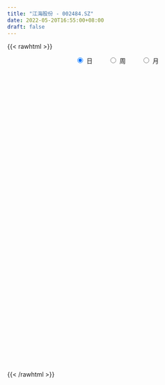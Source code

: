 ```yaml
---
title: "江海股份 - 002484.SZ"
date: 2022-05-20T16:55:00+08:00
draft: false
---
```

{{< rawhtml >}}
    <div style="text-align: center">
        <label style="padding: 1rem;"><input style="margin-right: .5rem" type="radio" name="period" value="D" checked onclick="period_change(this)">日</label>
        <label style="padding: 1rem;"><input style="margin-right: .5rem" type="radio" name="period" value="W" onclick="period_change(this)">周</label>
        <label style="padding: 1rem;"><input style="margin-right: .5rem" type="radio" name="period" value="M" onclick="period_change(this)">月</label>
    </div>
    <div id="chart" style="height: 700px;"></div> 
    <script type="text/javascript">
        const D_v = [85750.97,52533.93,66953.42,93005.67,85101.07,35329.96,71233.02,56091.0,63053.08,85394.98,61403.97,48955.43,95018.45,60573.45,67127.58,124984.57,74296.77,55003.13,63827.48,102078.32,102960.39,104013.88,69153.23,63322.77,133669.4,161688.0,171164.04,142847.95,131021.93,115017.97,131254.4,218383.02,183070.27,149117.91,135621.14,124144.27,144670.6,144884.01,237688.46,126296.28,175755.63,265866.91,176569.53,242654.87,270795.4,206278.4,205204.48,116294.63,157897.61,134152.75,274061.4,157048.11,128070.31,136884.18,162595.22,139781.25,129455.94,417831.03,312200.04,184194.68,195092.52,146762.13,136278.73,159878.16,163988.35,207099.95,150763.41,178082.18,170044.74,148547.38,161365.43,172375.96,98195.71,121000.31,216234.7,252668.48,186673.15,132440.58,138847.61,145570.93,192567.29,109220.34,132780.81,167455.2,98192.1,112214.5,230969.67,156711.65,147025.83,159885.08,80716.65,124906.1,187510.23,204919.43,294850.35,221232.5,186795.88,61738.52,166300.67,78764.17,45894.93,115816.77,71034.07,60996.95,43393.64,99033.36,55483.24,267630.61,308201.67,227700.03,128293.26,123883.47,143864.73,136201.27,126898.65,73496.24,95322.42,86679.01,77556.4,90078.55,148532.73,154915.78,142647.62,86838.23,97256.78,180663.66,126668.64,116674.75,96975.32,153015.22,80898.32,169597.09,183611.05,138877.05,80659.42,71695.65,120282.65,345937.08,169564.81,126836.38,84771.73,96761.41,207050.73,115570.78,73652.72,86213.37,92565.13,121135.03,183740.9,128649.3,114854.98,93922.91,90743.31,104526.03,74519.68,59698.4,59199.77,66767.4,58618.89,197589.1,199464.87,203796.87,198997.81,135506.29,100559.54,75233.63,191195.81,162118.62,67202.94,91258.37,127858.07,59327.75,105597.41,45599.61,92723.71,82751.94,83755.52,112342.73,73380.64,87726.93,63396.35,151868.76,116275.42,112148.81,91825.68,56025.96,105655.59,57238.79,76514.39,23374.33,58023.42,61698.5,108438.62,75109.02,101651.17,69475.42,134311.38,103437.19,78122.95,71632.21,79756.41,68114.44,112369.69,101903.89,60900.65,88243.25,81202.0,102068.9,98671.26,49092.54,43601.34,50373.83,33635.89,30553.04,305910.76,193498.31,131461.74,147792.46,77299.49,86261.89,131314.75,214349.21,102561.31,109890.49,144133.57,176569.29,149838.9,96391.43,143314.24,81740.07,38473.48,42936.07,80815.83,76711.71,107800.39,50771.08,115399.83,154561.45,83543.43,76822.13,54577.61,100064.65,105448.92,59922.45,88095.39,56189.05,82815.49,44520.63,67449.33,73364.38]
const D_histogram = [0.0,0.0114042165,0.0204682811,0.0541557451,0.0500523655,0.0432764922,0.0211443405,0.0095104647,0.0075784569,-0.0141751546,-0.0275304362,-0.0335889825,-0.0086997504,-0.0024505491,0.0165036332,0.0404944422,0.0263550843,0.0073834854,0.004108518,0.0133677712,0.0267956401,0.0446112758,0.0394185126,0.0358392088,0.057455543,0.0593744849,0.0956175455,0.1119575283,0.1229497652,0.1094524265,0.1057801659,0.1411729272,0.1640229525,0.1723662519,0.1600079862,0.1609440833,0.1469821187,0.098730869,0.1168524841,0.0954976051,0.0579084895,0.0918439919,0.1020660115,0.1600400988,0.2255291138,0.2119198466,0.2066421251,0.1493455331,0.1121854349,0.0982030749,0.14869677,0.144081322,0.1295610525,0.0712695677,-0.0432554206,-0.1336876073,-0.1367863505,-0.0263681606,0.0556728359,0.0369084902,0.0997313862,0.0922870081,0.0910517088,0.0403286758,0.0017108833,0.0436916995,0.0806467992,0.1364156057,0.0600432639,-0.0496562462,-0.1566330814,-0.17354351,-0.1840613569,-0.1604432909,-0.1967951307,-0.2937355441,-0.3183224366,-0.3494136271,-0.3498380847,-0.3663424235,-0.3861580446,-0.3700030338,-0.3522253187,-0.307566734,-0.271790979,-0.2510712458,-0.185801971,-0.13553228,-0.1356510932,-0.0992243902,-0.0669298191,-0.0482680266,0.0249962337,-0.0045178437,0.0926190165,0.0717885626,0.0204174831,-0.0087950885,-0.0929139304,-0.0902115234,-0.0989381772,-0.079919966,-0.069681381,-0.0304600115,0.0002176184,0.0721011025,0.1208811988,0.2512206,0.4011834359,0.476723288,0.4885210082,0.4960316517,0.4657373436,0.4661490641,0.3940888512,0.3365241697,0.3029698234,0.2557494312,0.2088247814,0.1786517471,0.1981754018,0.1852591022,0.1921956307,0.1727512862,0.1950695138,0.2311703479,0.192371871,0.0619555764,-0.0222250044,-0.00830872,-0.0324968867,-0.0709808922,0.0067114153,-0.0287731397,-0.1060124965,-0.1449203496,-0.09531911,-0.02368507,0.0098879379,-0.0240035576,-0.0064517039,-0.1014320892,-0.1812420695,-0.1696251939,-0.1972652473,-0.1664808425,-0.213134693,-0.2870080237,-0.3562993884,-0.3758165276,-0.3857030737,-0.4109771827,-0.3599693502,-0.2718799835,-0.1740492003,-0.1464670081,-0.0943065503,-0.0413090802,-0.0734914493,0.0677872192,0.1238925285,0.0156459556,-0.1265970674,-0.2177623402,-0.3274015849,-0.379387127,-0.4727715915,-0.3972564307,-0.3444288945,-0.2387168027,-0.1124622801,-0.0063126539,0.011964664,0.016012403,-0.0074868542,0.0227113149,-0.0272475005,0.0096019565,0.0272786167,0.0439981011,-0.0112116899,-0.1402710852,-0.1691039368,-0.1972289617,-0.2407341417,-0.2352733717,-0.0968400388,0.0050976318,0.0946447127,0.132854951,0.1403795547,0.1184541415,0.2171210375,0.2792259402,0.3481096762,0.366134708,0.4132486195,0.3604709601,0.2717448864,0.1943089344,0.0641821594,-0.0213106387,-0.0242261408,0.0115182753,0.0486745151,-0.0224546389,-0.14689629,-0.0779728868,-0.0066378037,0.0314308243,0.0782668953,0.0569866136,0.052301803,0.0087119287,-0.1710845262,-0.3440360962,-0.4565854655,-0.4007459432,-0.3573595671,-0.3137360224,-0.3247722707,-0.391564273,-0.4210900691,-0.479263637,-0.5056151687,-0.5589206368,-0.5198486374,-0.4224632562,-0.2616231071,-0.1651787167,-0.0972979181,-0.089949423,-0.049737223,-0.0853586971,-0.1550387644,-0.081711727,0.0401945552,0.2362406738,0.3543516441,0.4440567574,0.4713142694,0.5564832859,0.5943595232,0.5896807124,0.5572304915,0.5129101549,0.501232954,0.4922547958,0.5449438275,0.5269814306]
const D_fast = [0.0,0.0142552707,0.0284364055,0.0756628058,0.0840725175,0.0881157673,0.0712697007,0.0620134411,0.0619760475,0.0366786474,0.0164407567,0.0019849649,0.0246992594,0.0303358233,0.0534159139,0.0875303334,0.0799797467,0.0628540192,0.0606061812,0.0732073772,0.0933341562,0.1223026109,0.1269644758,0.1323449742,0.1683251941,0.1850877573,0.2452352042,0.2895645691,0.3312942473,0.3451600152,0.3679327962,0.4386187892,0.5024745526,0.553909415,0.5815531458,0.6227252638,0.6455088289,0.6219402964,0.6692750326,0.6717945548,0.6486825617,0.705579062,0.7413175844,0.8393016964,0.9611729899,1.0005436844,1.0469264942,1.0269662854,1.0178525459,1.0284209546,1.1160888423,1.1474937248,1.1653637184,1.1248896255,0.9995507821,0.8756966935,0.8384013627,0.9422275124,1.038186718,1.0286494947,1.1164052373,1.1320326112,1.1535602391,1.112919375,1.0747293034,1.1276330445,1.1847498439,1.2746225518,1.2132610261,1.0911474544,0.9450123488,0.8847160428,0.8281828566,0.8116900999,0.7261394774,0.555765178,0.4515976764,0.3331530791,0.2452691003,0.1371791556,0.0208240234,-0.0555217243,-0.1258003389,-0.1580334376,-0.1902054274,-0.2322535057,-0.2134347236,-0.1970481027,-0.2310796891,-0.2194590837,-0.2038969674,-0.1973021815,-0.1177888628,-0.148432401,-0.0281407868,-0.0310241,-0.0772908087,-0.1087021524,-0.2160494769,-0.2358999508,-0.2693611489,-0.2703229292,-0.2775046894,-0.2458983228,-0.2151662883,-0.1252575286,-0.0462571326,0.1468874186,0.3971461134,0.5918667876,0.7257947598,0.8573133162,0.943453344,1.0604023306,1.0868643305,1.1134306913,1.1556188009,1.1723357665,1.1776173121,1.1921072146,1.2611747198,1.2945731957,1.3495586319,1.3733021088,1.4443877149,1.538281136,1.5475756268,1.4326482264,1.3429113945,1.3547504988,1.3224381105,1.266208882,1.3455790433,1.3029012033,1.1991587224,1.1240207819,1.1497922441,1.2155050165,1.2515500089,1.211657624,1.2275965518,1.1072581441,0.9821376465,0.9513482236,0.8743918584,0.8635560525,0.7636185288,0.6179931922,0.4596269804,0.3461557093,0.2398433948,0.1118249901,0.072840485,0.0929598559,0.147278339,0.1382437792,0.1668275995,0.2094977994,0.1589425681,0.3171680413,0.4042464828,0.2999113987,0.1260191089,-0.019586749,-0.2110763898,-0.3579087137,-0.5694860761,-0.593285023,-0.6265647104,-0.5805318193,-0.4823928668,-0.377821404,-0.3565529201,-0.3485020803,-0.3738730511,-0.3379970532,-0.3947677438,-0.3555177977,-0.3310214833,-0.3033024736,-0.3613151871,-0.5254423536,-0.5965511895,-0.6739834548,-0.7776721702,-0.8310297431,-0.7168064199,-0.6135943414,-0.5003860823,-0.4289621062,-0.3863426138,-0.3786544917,-0.2257073363,-0.0937959486,0.0621152065,0.1716739153,0.3220999816,0.3594400623,0.3386502102,0.3097914918,0.1957102567,0.1048897989,0.0959177616,0.1345417465,0.1838666151,0.1071238014,-0.0540419222,-0.0046117407,0.0650638914,0.1109902255,0.1773930203,0.1703593921,0.1787500322,0.1373381401,-0.0852294464,-0.3441900405,-0.5708857761,-0.6152327396,-0.6611862553,-0.6959967162,-0.7882260322,-0.9529091027,-1.087707416,-1.2656968933,-1.4184522171,-1.6114878444,-1.7023780043,-1.7106084372,-1.6151740649,-1.5600243536,-1.5164680345,-1.5316068952,-1.5038290009,-1.5607901493,-1.6692299077,-1.6163308021,-1.4843758811,-1.229269594,-1.0225707127,-0.8218514101,-0.6767653307,-0.4524754927,-0.2660093747,-0.1232680073,-0.0164106054,0.0674965967,0.1811276343,0.295213175,0.4841381636,0.5979211244]
const D_slow = [0.0,0.0028510541,0.0079681244,0.0215070607,0.0340201521,0.0448392751,0.0501253602,0.0525029764,0.0543975906,0.050853802,0.0439711929,0.0355739473,0.0333990097,0.0327863724,0.0369122807,0.0470358913,0.0536246624,0.0554705337,0.0564976632,0.059839606,0.066538516,0.077691335,0.0875459632,0.0965057654,0.1108696511,0.1257132724,0.1496176587,0.1776070408,0.2083444821,0.2357075887,0.2621526302,0.297445862,0.3384516001,0.3815431631,0.4215451597,0.4617811805,0.4985267102,0.5232094274,0.5524225485,0.5762969497,0.5907740721,0.6137350701,0.639251573,0.6792615977,0.7356438761,0.7886238378,0.840284369,0.8776207523,0.905667111,0.9302178797,0.9673920723,1.0034124028,1.0358026659,1.0536200578,1.0428062027,1.0093843008,0.9751877132,0.9685956731,0.982513882,0.9917410046,1.0166738511,1.0397456031,1.0625085303,1.0725906993,1.0730184201,1.083941345,1.1041030448,1.1382069462,1.1532177622,1.1408037006,1.1016454302,1.0582595528,1.0122442135,0.9721333908,0.9229346081,0.8495007221,0.769920113,0.6825667062,0.595107185,0.5035215791,0.406982068,0.3144813095,0.2264249799,0.1495332964,0.0815855516,0.0188177401,-0.0276327526,-0.0615158226,-0.0954285959,-0.1202346935,-0.1369671482,-0.1490341549,-0.1427850965,-0.1439145574,-0.1207598033,-0.1028126626,-0.0977082918,-0.0999070639,-0.1231355465,-0.1456884274,-0.1704229717,-0.1904029632,-0.2078233084,-0.2154383113,-0.2153839067,-0.1973586311,-0.1671383314,-0.1043331814,-0.0040373224,0.1151434996,0.2372737516,0.3612816645,0.4777160004,0.5942532665,0.6927754793,0.7769065217,0.8526489775,0.9165863353,0.9687925307,1.0134554675,1.0629993179,1.1093140935,1.1573630011,1.2005508227,1.2493182011,1.3071107881,1.3552037559,1.37069265,1.3651363989,1.3630592189,1.3549349972,1.3371897741,1.338867628,1.331674343,1.3051712189,1.2689411315,1.245111354,1.2391900865,1.241662071,1.2356611816,1.2340482556,1.2086902333,1.163379716,1.1209734175,1.0716571057,1.030036895,0.9767532218,0.9050012159,0.8159263688,0.7219722369,0.6255464685,0.5228021728,0.4328098353,0.3648398394,0.3213275393,0.2847107873,0.2611341497,0.2508068797,0.2324340173,0.2493808221,0.2803539543,0.2842654432,0.2526161763,0.1981755912,0.116325195,0.0214784133,-0.0967144846,-0.1960285923,-0.2821358159,-0.3418150166,-0.3699305866,-0.3715087501,-0.3685175841,-0.3645144833,-0.3663861969,-0.3607083682,-0.3675202433,-0.3651197542,-0.3583001,-0.3473005747,-0.3501034972,-0.3851712685,-0.4274472527,-0.4767544931,-0.5369380285,-0.5957563714,-0.6199663811,-0.6186919732,-0.595030795,-0.5618170573,-0.5267221686,-0.4971086332,-0.4428283738,-0.3730218888,-0.2859944697,-0.1944607927,-0.0911486379,-0.0010308978,0.0669053238,0.1154825574,0.1315280972,0.1262004376,0.1201439024,0.1230234712,0.1351921,0.1295784403,0.0928543678,0.0733611461,0.0717016951,0.0795594012,0.099126125,0.1133727785,0.1264482292,0.1286262114,0.0858550798,-0.0001539442,-0.1143003106,-0.2144867964,-0.3038266882,-0.3822606938,-0.4634537615,-0.5613448297,-0.666617347,-0.7864332562,-0.9128370484,-1.0525672076,-1.1825293669,-1.288145181,-1.3535509578,-1.394845637,-1.4191701165,-1.4416574722,-1.454091778,-1.4754314522,-1.5141911433,-1.5346190751,-1.5245704363,-1.4655102678,-1.3769223568,-1.2659081675,-1.1480796001,-1.0089587786,-0.8603688979,-0.7129487197,-0.5736410969,-0.4454135582,-0.3201053197,-0.1970416207,-0.0608056639,0.0709396938]
const D_data = [['2021-05-11', 12.4638, 12.4936, 12.1758, 12.573],['2021-05-12', 12.5035, 12.6723, 12.3744, 12.7319],['2021-05-13', 12.6326, 12.7121, 12.6028, 12.871],['2021-05-14', 13.01, 13.1689, 12.6823, 13.2682],['2021-05-17', 13.1192, 12.8213, 12.8114, 13.1689],['2021-05-18', 12.7617, 12.8014, 12.6127, 12.8908],['2021-05-19', 12.4836, 12.5631, 12.3645, 12.7617],['2021-05-20', 12.6028, 12.6227, 12.3645, 12.7121],['2021-05-21', 12.6127, 12.722, 12.5929, 13.0994],['2021-05-24', 12.7915, 12.4141, 12.1658, 12.8014],['2021-05-25', 12.4439, 12.4141, 12.3148, 12.4936],['2021-05-26', 12.434, 12.434, 12.2949, 12.5134],['2021-05-27', 12.3645, 12.861, 12.3645, 13.1093],['2021-05-28', 12.9603, 12.7121, 12.6028, 13.01],['2021-05-31', 12.7617, 12.9504, 12.7121, 13.0199],['2021-06-01', 13.3377, 13.159, 12.9901, 13.4569],['2021-06-02', 13.1192, 12.7418, 12.7319, 13.2583],['2021-06-03', 12.7617, 12.6127, 12.6127, 12.8412],['2021-06-04', 12.4936, 12.7617, 12.4439, 12.9007],['2021-06-07', 12.9007, 12.9504, 12.7816, 13.2185],['2021-06-08', 12.9107, 13.0894, 12.7716, 13.3477],['2021-06-09', 13.159, 13.2682, 12.9901, 13.437],['2021-06-10', 13.2781, 13.0596, 12.9802, 13.298],['2021-06-11', 13.0596, 13.0994, 12.9206, 13.2285],['2021-06-15', 13.3278, 13.5165, 12.9703, 13.6555],['2021-06-16', 13.437, 13.3973, 13.2781, 13.7548],['2021-06-17', 13.3377, 14.0131, 13.3377, 14.1024],['2021-06-18', 14.0726, 14.0131, 13.9237, 14.2415],['2021-06-21', 14.0627, 14.1422, 13.9435, 14.311],['2021-06-22', 14.2017, 13.9535, 13.8343, 14.2713],['2021-06-23', 13.9237, 14.1521, 13.874, 14.2613],['2021-06-24', 14.2017, 14.8671, 14.162, 14.9367],['2021-06-25', 14.8671, 15.036, 14.4401, 15.1254],['2021-06-28', 15.0856, 15.1254, 14.8671, 15.2743],['2021-06-29', 14.9863, 15.0459, 14.8175, 15.3041],['2021-06-30', 15.0161, 15.3736, 14.9863, 15.5425],['2021-07-01', 15.3836, 15.3438, 15.175, 15.8404],['2021-07-02', 15.3438, 14.9168, 14.7082, 15.3935],['2021-07-05', 15.0757, 15.8305, 14.9963, 16.1185],['2021-07-06', 15.9497, 15.4928, 15.1452, 16.039],['2021-07-07', 15.3637, 15.2743, 14.8473, 15.463],['2021-07-08', 15.3438, 16.3072, 15.3141, 16.5455],['2021-07-09', 16.1383, 16.2972, 15.6914, 16.4065],['2021-07-12', 16.5853, 17.2804, 16.2675, 17.3599],['2021-07-13', 17.2804, 17.9657, 16.8931, 18.0154],['2021-07-14', 17.9756, 17.3996, 17.3102, 18.0352],['2021-07-15', 17.3698, 17.7373, 16.774, 17.7571],['2021-07-16', 17.628, 17.1811, 17.1315, 17.7075],['2021-07-19', 17.1712, 17.4096, 17.062, 18.075],['2021-07-20', 17.3003, 17.777, 17.2308, 17.926],['2021-07-21', 17.8267, 18.9191, 17.6082, 19.0085],['2021-07-22', 18.8595, 18.6112, 18.2537, 18.8794],['2021-07-23', 18.6907, 18.6907, 18.3232, 19.078],['2021-07-26', 18.6708, 18.1743, 17.4989, 18.9787],['2021-07-27', 18.1643, 17.1613, 17.0818, 18.5715],['2021-07-28', 17.0818, 16.9825, 16.4065, 17.3798],['2021-07-29', 17.6578, 17.8565, 17.1513, 17.9657],['2021-07-30', 17.6479, 19.6441, 17.6082, 19.6441],['2021-08-02', 20.1605, 19.9619, 19.3164, 20.5578],['2021-08-03', 19.5746, 19.0482, 18.8297, 20.0215],['2021-08-04', 19.1674, 20.3889, 19.1475, 20.5578],['2021-08-05', 20.3889, 19.8824, 19.7037, 20.6769],['2021-08-06', 20.0513, 20.1605, 19.4554, 20.2002],['2021-08-09', 20.0116, 19.6044, 19.4653, 20.4187],['2021-08-10', 19.6441, 19.6838, 19.2667, 20.5081],['2021-08-11', 19.6838, 20.8756, 19.2866, 21.2927],['2021-08-12', 20.8061, 21.2331, 20.4684, 21.7396],['2021-08-13', 21.2331, 21.968, 21.1537, 22.117],['2021-08-16', 21.7992, 20.4982, 19.8626, 21.829],['2021-08-17', 20.6571, 19.7434, 19.6342, 20.6571],['2021-08-18', 19.7434, 19.2667, 18.7403, 20.0116],['2021-08-19', 19.1376, 20.0811, 18.4722, 20.1705],['2021-08-20', 19.9619, 20.091, 19.6044, 20.3095],['2021-08-23', 20.2698, 20.5578, 19.5746, 20.7067],['2021-08-24', 20.8557, 19.7633, 19.2766, 20.8557],['2021-08-25', 19.5448, 18.5715, 18.3928, 19.6938],['2021-08-26', 18.6907, 19.0184, 18.5715, 19.5944],['2021-08-27', 18.8496, 18.6212, 18.3729, 19.3164],['2021-08-30', 18.5715, 18.7304, 18.4126, 19.3462],['2021-08-31', 18.6808, 18.2736, 17.8763, 18.7304],['2021-09-01', 18.0253, 17.8962, 17.5784, 18.4225],['2021-09-02', 17.8962, 18.0849, 17.777, 18.353],['2021-09-03', 17.9359, 17.9458, 17.3996, 18.2239],['2021-09-06', 17.7671, 18.214, 17.1712, 18.4126],['2021-09-07', 18.1743, 18.1047, 17.7472, 18.353],['2021-09-08', 18.0849, 17.8664, 17.8068, 18.2934],['2021-09-09', 18.1544, 18.4821, 18.0352, 19.1376],['2021-09-10', 18.8397, 18.4722, 17.9756, 18.9489],['2021-09-13', 18.3729, 17.8565, 17.6777, 18.6708],['2021-09-14', 17.8565, 18.3034, 17.6777, 18.8496],['2021-09-15', 18.3034, 18.353, 18.0948, 18.7701],['2021-09-16', 18.2537, 18.2537, 18.1643, 19.0581],['2021-09-17', 18.3133, 19.1575, 18.1743, 19.8626],['2021-09-22', 18.6808, 17.9756, 17.8664, 19.0184],['2021-09-23', 17.9558, 19.7633, 17.926, 19.7732],['2021-09-24', 19.4256, 18.5417, 18.3232, 19.515],['2021-09-27', 18.5517, 17.9856, 16.8931, 18.7106],['2021-09-28', 17.8763, 18.0352, 17.6777, 18.1544],['2021-09-29', 17.7671, 16.9825, 16.6945, 17.9359],['2021-09-30', 16.9031, 17.7571, 16.9031, 17.9756],['2021-10-08', 17.9856, 17.4989, 17.4592, 18.0253],['2021-10-11', 17.3798, 17.777, 16.7442, 18.0352],['2021-10-12', 17.777, 17.6578, 17.2804, 18.065],['2021-10-13', 17.4592, 18.0849, 17.4592, 18.2239],['2021-10-14', 18.2537, 18.1246, 17.8465, 18.3232],['2021-10-15', 18.1743, 18.9191, 17.777, 19.2568],['2021-10-18', 19.0681, 19.0085, 18.7205, 19.3164],['2021-10-19', 19.2568, 20.6472, 19.0284, 20.9054],['2021-10-20', 20.3989, 21.9084, 19.8626, 22.3454],['2021-10-21', 21.531, 21.9482, 20.667, 22.1766],['2021-10-22', 22.0276, 21.7992, 21.243, 22.1964],['2021-10-25', 21.6999, 22.2362, 21.3523, 22.3156],['2021-10-26', 22.3454, 22.1468, 21.829, 23.0406],['2021-10-27', 22.0475, 22.9016, 21.6105, 23.0406],['2021-10-28', 22.7129, 22.2362, 21.8488, 23.2591],['2021-10-29', 22.4447, 22.4646, 21.8588, 22.7129],['2021-11-01', 22.4646, 22.8916, 22.4646, 23.7854],['2021-11-02', 22.9711, 22.8519, 22.2461, 23.5272],['2021-11-03', 22.4547, 22.9214, 22.0673, 23.2889],['2021-11-04', 23.1101, 23.2194, 22.554, 23.4875],['2021-11-05', 22.9512, 24.1132, 22.6433, 24.2324],['2021-11-08', 24.0337, 24.0337, 22.1766, 24.0635],['2021-11-09', 23.8351, 24.5799, 23.3385, 24.8084],['2021-11-10', 24.3317, 24.5303, 23.7358, 24.7289],['2021-11-11', 24.5005, 25.3844, 24.143, 25.7916],['2021-11-12', 25.5135, 26.0696, 25.3546, 27.1819],['2021-11-15', 26.0001, 25.4837, 24.5502, 26.0001],['2021-11-16', 25.4142, 24.1728, 23.9841, 25.8214],['2021-11-17', 24.1728, 24.3813, 23.7358, 24.5204],['2021-11-18', 24.3813, 25.6029, 24.0337, 26.1789],['2021-11-19', 25.5036, 25.2751, 25.1262, 25.6923],['2021-11-22', 25.3447, 25.0765, 24.4012, 25.8114],['2021-11-23', 25.1858, 26.8046, 24.8878, 27.033],['2021-11-24', 26.5662, 25.6823, 25.4241, 27.1522],['2021-11-25', 25.7419, 24.9871, 24.6296, 25.8015],['2021-11-26', 24.9474, 25.2354, 24.8382, 25.5135],['2021-11-29', 25.2255, 26.457, 24.6594, 26.6953],['2021-11-30', 26.8145, 27.1919, 26.4669, 29.0391],['2021-12-01', 27.3806, 27.172, 25.9604, 27.6686],['2021-12-02', 27.2713, 26.4967, 26.4172, 27.8871],['2021-12-03', 26.5662, 27.2614, 26.2087, 27.2912],['2021-12-06', 27.0429, 25.7717, 25.6426, 27.2018],['2021-12-07', 25.9803, 25.5433, 23.7556, 26.169],['2021-12-08', 25.5433, 26.5265, 25.4936, 26.7847],['2021-12-09', 26.5066, 26.0001, 25.6923, 26.6854],['2021-12-10', 25.8809, 26.745, 25.0765, 27.1025],['2021-12-13', 26.7847, 25.722, 25.4738, 26.7847],['2021-12-14', 25.9207, 24.9871, 24.9573, 25.9902],['2021-12-15', 25.6724, 24.5204, 24.2324, 25.9405],['2021-12-16', 24.4508, 24.719, 24.3317, 25.2652],['2021-12-17', 25.0467, 24.5502, 24.4012, 25.583],['2021-12-20', 24.57, 24.0238, 23.7954, 24.8878],['2021-12-21', 24.0337, 24.8084, 23.9841, 25.2255],['2021-12-22', 24.9375, 25.4539, 24.3118, 25.7618],['2021-12-23', 25.4539, 25.9505, 25.2354, 26.1789],['2021-12-24', 25.8313, 25.3248, 24.9275, 26.1491],['2021-12-27', 25.1262, 25.7916, 25.0864, 26.5066],['2021-12-28', 25.7916, 26.0696, 25.0269, 26.2981],['2021-12-29', 26.02, 25.0467, 24.8282, 26.6556],['2021-12-30', 25.0964, 27.5494, 24.868, 27.5494],['2021-12-31', 27.0727, 27.1323, 26.6357, 28.0062],['2022-01-04', 27.1124, 25.0269, 24.431, 27.4501],['2022-01-05', 25.007, 23.9146, 23.6365, 25.2056],['2022-01-06', 23.9642, 23.8152, 23.1399, 24.282],['2022-01-07', 23.7358, 22.842, 22.6433, 23.9344],['2022-01-10', 22.842, 22.8519, 22.2362, 23.2094],['2022-01-11', 22.7923, 21.5906, 21.4317, 22.842],['2022-01-12', 21.7595, 23.2889, 21.68, 23.4577],['2022-01-13', 23.3385, 23.0207, 22.4447, 23.4478],['2022-01-14', 23.0207, 23.8351, 22.6334, 24.1628],['2022-01-17', 23.7854, 24.5303, 23.6365, 25.0666],['2022-01-18', 24.5799, 24.8084, 24.3317, 25.156],['2022-01-19', 25.0269, 23.994, 23.7656, 25.0269],['2022-01-20', 24.1529, 23.8351, 23.5074, 24.3813],['2022-01-21', 23.8152, 23.3882, 22.842, 23.9443],['2022-01-24', 23.3882, 24.0337, 23.0605, 24.282],['2022-01-25', 24.0437, 22.9214, 22.9214, 24.5204],['2022-01-26', 22.9016, 23.9146, 22.9016, 24.1628],['2022-01-27', 24.282, 23.7854, 23.5372, 24.4906],['2022-01-28', 23.9344, 23.845, 23.1498, 24.431],['2022-02-07', 24.0039, 22.8022, 22.6433, 24.3317],['2022-02-08', 22.8817, 21.2629, 20.9948, 22.981],['2022-02-09', 21.2629, 21.9084, 20.1605, 22.0276],['2022-02-10', 21.8488, 21.5509, 21.253, 22.693],['2022-02-11', 21.4317, 20.9153, 20.8061, 21.5012],['2022-02-14', 20.8061, 21.1537, 20.4088, 21.7893],['2022-02-15', 21.1537, 22.9909, 21.0941, 23.0704],['2022-02-16', 23.2492, 23.0605, 22.554, 23.567],['2022-02-17', 23.13, 23.3783, 22.7228, 24.0536],['2022-02-18', 23.2293, 23.0903, 22.8618, 23.3485],['2022-02-21', 23.0903, 22.8618, 22.3454, 23.13],['2022-02-22', 23.1002, 22.4844, 22.1567, 23.1101],['2022-02-23', 22.4844, 24.2721, 22.4844, 24.4012],['2022-02-24', 24.2224, 24.3913, 23.6762, 24.8183],['2022-02-25', 24.719, 25.0368, 24.6296, 25.6128],['2022-02-28', 24.8282, 24.8878, 24.5303, 24.9871],['2022-03-01', 25.0269, 25.722, 24.9474, 26.8145],['2022-03-02', 25.6128, 24.7587, 24.2324, 25.722],['2022-03-03', 24.7091, 24.1827, 23.7259, 25.0467],['2022-03-04', 23.845, 24.0735, 23.6861, 24.719],['2022-03-07', 23.8351, 22.9711, 22.7129, 23.8351],['2022-03-08', 23.3485, 22.981, 22.1865, 23.6265],['2022-03-09', 23.0406, 23.7755, 22.7228, 24.6991],['2022-03-10', 24.4906, 24.3615, 24.0735, 25.0765],['2022-03-11', 24.2125, 24.6197, 23.5272, 24.8084],['2022-03-14', 24.282, 23.1995, 22.842, 24.3317],['2022-03-15', 23.1995, 21.9482, 21.8389, 23.5173],['2022-03-16', 22.4249, 24.143, 21.8687, 24.143],['2022-03-17', 24.4409, 24.5303, 24.3714, 25.0964],['2022-03-18', 24.6395, 24.431, 23.8947, 24.6395],['2022-03-21', 24.4111, 24.8282, 24.1827, 25.0269],['2022-03-22', 24.5303, 24.1132, 23.855, 24.8183],['2022-03-23', 24.3317, 24.3118, 23.9841, 24.7289],['2022-03-24', 24.2919, 23.7358, 23.5868, 24.3813],['2022-03-25', 22.3454, 21.3721, 21.3622, 22.5242],['2022-03-28', 20.9054, 20.2996, 19.7136, 20.9749],['2022-03-29', 20.4187, 19.952, 19.7633, 21.3523],['2022-03-30', 20.8557, 21.541, 19.9818, 21.7297],['2022-03-31', 21.3523, 21.3126, 21.0245, 21.7197],['2022-04-01', 21.243, 21.2331, 20.8061, 21.5211],['2022-04-06', 21.1735, 20.3194, 19.6143, 21.1735],['2022-04-07', 19.9818, 19.0482, 18.4722, 20.0711],['2022-04-08', 18.939, 18.8397, 18.6311, 19.1475],['2022-04-11', 18.6708, 17.777, 17.6777, 18.6708],['2022-04-12', 17.777, 17.4294, 16.9924, 18.0452],['2022-04-13', 17.4592, 16.3072, 16.1582, 17.4592],['2022-04-14', 16.4065, 16.8335, 16.2079, 17.1513],['2022-04-15', 16.7044, 17.3798, 16.4164, 17.4989],['2022-04-18', 17.2209, 18.4126, 16.913, 18.8695],['2022-04-19', 18.1941, 17.9359, 17.8068, 18.8695],['2022-04-20', 17.8366, 17.7174, 17.5685, 18.1743],['2022-04-21', 17.4791, 16.8832, 16.7839, 17.9061],['2022-04-22', 16.9229, 17.1613, 16.7243, 17.8167],['2022-04-25', 16.6945, 15.9596, 15.7411, 16.8633],['2022-04-26', 16.0887, 14.9367, 14.887, 16.1781],['2022-04-27', 14.9267, 16.4264, 14.9267, 16.4264],['2022-04-28', 16.4562, 17.3301, 16.4462, 17.8167],['2022-04-29', 17.1, 19.02, 17.1, 19.06],['2022-05-05', 18.96, 18.93, 18.72, 19.58],['2022-05-06', 18.42, 19.27, 18.29, 19.5],['2022-05-09', 18.92, 19.0, 18.42, 19.35],['2022-05-10', 18.51, 20.29, 18.32, 20.5],['2022-05-11', 20.5, 20.36, 19.8, 21.2],['2022-05-12', 20.32, 20.28, 19.7, 20.5],['2022-05-13', 20.11, 20.2, 19.66, 20.53],['2022-05-16', 20.11, 20.2, 19.72, 20.36],['2022-05-17', 20.16, 20.81, 19.88, 21.1],['2022-05-18', 20.99, 21.15, 20.81, 21.6],['2022-05-19', 20.85, 22.44, 20.8, 22.45],['2022-05-20', 22.39, 22.08, 21.11, 22.58]]
const W_v = [237157.81,214253.68,140707.16,154390.81,186232.99,149498.65,175474.34,148720.33,163730.52,383187.66,790725.3,527998.03,195730.05,557894.37,237309.05,165769.84,148813.83,292250.34,368135.71,180480.4,136621.61,129052.95,96846.77,98019.05,233121.94,141487.21,481453.0699999999,309906.57,196433.59,164230.94,181713.99,67327.24,30884.06,290859.01,188025.93,184371.97,161546.99,308471.57,220941.44,186937.82,440436.22,380266.92,357074.86,457862.33,264571.55,353361.7,242838.75,123766.44,153563.16,180440.3,136610.86,185935.52,395875.24,277388.07,418901.14,203445.43,163026.61,169383.94,193372.6,167054.66,145951.92,369630.2,312690.56,219927.13,252672.95,282832.82,256962.44,244697.82,183974.44,356635.17,267086.07,173229.93,212772.85,132260.01,120757.61,471952.63,407417.62,735557.51,944334.16,568430.65,344313.35,629111.98,685197.2400000001,798648.73,798989.0099999999,772728.0199999999,392431.8199999999,512854.26,337949.27,385931.31,533250.46,479453.5,101894.38,288875.77,347519.28,235080.56,335623.28,227470.49,185948.8,315431.9300000001,240752.31,457350.27,443907.99,255278.5,273159.85,279900.77,250686.98,1638386.1499999999,1191180.3199999998,931604.5100000001,781530.79,473766.54,551434.88,605946.46,57192.5,283380.61,358197.49,180202.42,307339.61,421773.25,410720.79,453824.49,359262.55,683443.39,757131.52,710357.14,894229.3200000001,490945.49,784227.0699999999,502941.97,707805.3100000001,914557.1899999999,1455303.46,2285040.46,3378643.2999999998,1595440.74,1391346.1499999999,1492583.52,865672.76,769030.1,656690.02,801738.53,561963.86,422194.83,501184.16,823492.3,798915.9700000001,319834.3,464682.78,468364.98,882020.86,513309.4300000001,701551.76,1398402.2,1020979.08,737060.7,701601.26,978190.95,1463973.23,1418070.2000000002,921950.3,863197.41,906546.1499999999,363746.53,475110.05,166088.52,77411.33,701312.7799999999,421508.96,552755.41,1033921.7899999999,810018.77,730652.05,928205.9900000001,581640.0599999999,702035.12,691932.7,593075.84,372571.1,665464.02,564831.3100000001,498229.66,510709.45,1312213.6799999999,441034.05,385505.66,1618037.0300000003,728390.64,756568.0499999999,467715.67,914500.85,625806.61,472242.44,662295.61,672911.3100000001,448166.89,206775.05,382759.33,310808.13,351346.28,385239.53,441528.59,609369.3900000001,778747.59,698437.9300000001,982176.8100000001,1041227.78,851230.1799999999,986547.6200000001,974528.1,859812.05,750529.22,909017.22,718986.98,765543.1200000001,700043.8899999999,721002.28,493599.24,45894.93,390274.79,987308.8100000001,604344.36,498169.11,662322.0700000001,574232.25,644440.26,847392.65,579249.01,640945.34,423410.33,581640.03,638860.51,587009.37,431106.55,439957.76,535515.02,318809.06,404920.73,456979.15,423045.08,419277.95,464074.86,636313.89,448225.27,676823.6799999999,387279.69,505244.46,160365.56,408109.02,324338.88]
const W_histogram = [0.0,-0.0054819373,-0.0390718319,-0.0433549433,-0.0752391216,-0.0884696661,-0.0775431246,-0.0689235203,-0.0620510045,-0.0229880983,0.0647095626,0.0758205609,0.082028754,0.0876956626,0.0724237956,0.0617218792,0.0317706377,0.0375389256,0.0086630221,-0.0239873996,-0.0322655031,-0.0594832092,-0.0732502036,-0.0910932396,-0.0884267105,-0.0929396073,-0.0527856228,-0.0554345186,-0.0566366518,-0.1018079122,-0.1682814247,-0.1900382355,-0.1852315412,-0.1313325586,-0.0887757179,-0.0663203488,-0.0915943422,-0.0837366627,-0.072385832,-0.0641512787,-0.0679003601,-0.045917636,-0.0094670793,0.0335561456,0.0485260224,0.0782981693,0.0588239726,0.0554845636,0.034022735,-0.0327990162,-0.0599158771,-0.0931737102,-0.0606908332,-0.042059398,-0.0071699801,-0.0210772377,-0.0205282939,-0.029350158,-0.0312120659,-0.0230098736,-0.0181052609,-0.0462179363,-0.043030201,-0.0368983626,-0.0678894998,-0.0742609963,-0.0634664379,-0.0343373913,-0.014846741,0.0443485309,0.0539030762,0.0710636444,0.0925553798,0.0994315155,0.0977914746,0.1373976578,0.151288905,0.175041816,0.203937972,0.2014992968,0.1784764887,0.1851526243,0.1949232459,0.2278025539,0.2464898667,0.2522835117,0.2607955703,0.2380045882,0.2171460318,0.1581345816,0.1572552863,0.0916678681,0.028101895,-0.0512165276,-0.1053989577,-0.1444283558,-0.1390060428,-0.164229625,-0.1630519519,-0.1518642259,-0.1508332838,-0.1359548065,-0.1315464785,-0.1143270647,-0.0984374991,-0.0895932457,-0.1016148282,-0.0318303561,0.020887113,0.0495088221,0.0856971588,0.1046118629,0.1046221818,0.0900493315,0.0662756942,0.0577542542,0.0279774139,0.0131467954,0.0059427716,0.0163338779,0.0091553693,0.0162216611,0.0255866966,0.0476687053,0.0764616262,0.0816246941,0.1051394777,0.121255839,0.1316074181,0.1269221678,0.128952611,0.0837378414,0.1169444242,0.2247000123,0.2173438008,0.2249029264,0.2097651971,0.1782344592,0.0841133968,-0.0021463965,-0.0285106442,-0.0358167417,-0.0730559485,-0.0640456907,-0.0344719854,-0.0045727535,-0.0381848373,-0.0727030158,-0.070031348,-0.0873496728,-0.0646023037,-0.0661423909,-0.0437387425,0.0026425289,-0.0206394827,-0.062456143,-0.0256466815,0.0139835494,0.0670953364,0.0962043006,0.0783824687,0.0777411514,0.0230454765,0.0076113555,-0.0408158123,-0.0758924324,-0.0735945675,-0.0352645041,-0.0440917567,-0.0379618431,0.0061919897,0.0329209738,0.0585542974,0.0726041969,0.0703295528,0.0194785844,-0.0039380716,-0.0283873042,-0.0766305855,-0.1138542369,-0.157652939,-0.1897263212,-0.2029236303,-0.1146012087,-0.0216449148,0.0574646897,0.1907982824,0.2759762645,0.2850656705,0.2717074857,0.3297549837,0.3433692403,0.3458444916,0.2638196821,0.167062187,0.0896233737,-0.0302448257,-0.0765359715,-0.1380546455,-0.177689755,-0.1973287904,-0.1845695421,-0.1149928924,-0.0062205383,0.0485449216,0.1621793354,0.2746996557,0.4199277989,0.5415909876,0.6129836193,0.7301229923,0.6329946166,0.431202827,0.2241022499,0.1007160762,0.0461796502,-0.0454826132,-0.1662783027,-0.2650293493,-0.2370709255,-0.0374513471,0.1180461084,0.3002137145,0.5085069566,0.5455411636,0.5202183049,0.587781177,0.5464315676,0.3306283445,0.2055403398,0.2093169934,-0.0959588864,-0.241546886,-0.370760554,-0.4244204533,-0.6430629518,-0.6264160472,-0.4763215685,-0.4350639414,-0.366861575,-0.3314094981,-0.5007572342,-0.6021095135,-0.7980287159,-0.9815575672,-1.0662390847,-0.9495336374,-0.8132199311,-0.6265124336,-0.3559518703]
const W_fast = [0.0,-0.0068524217,-0.0502102743,-0.0653321215,-0.1160260802,-0.1513740412,-0.1598332808,-0.1684445565,-0.1770847919,-0.1437689102,-0.0398938587,-0.0098277202,0.0168876615,0.0444784857,0.0473125675,0.0520411209,0.0300325389,0.0451855582,0.0184754102,-0.0201718613,-0.0365163406,-0.078604849,-0.1106843944,-0.1513007402,-0.1707408888,-0.1984886873,-0.1715311086,-0.188038634,-0.2033999301,-0.2740231686,-0.3825670373,-0.451833407,-0.4933345979,-0.472268755,-0.4519058438,-0.4460305618,-0.4942031408,-0.507279627,-0.5140252543,-0.5218285207,-0.5425526922,-0.532049377,-0.4979655902,-0.4465533288,-0.4194519465,-0.3701052572,-0.3748734607,-0.3643417289,-0.3772978737,-0.4523193789,-0.4944152092,-0.5509664698,-0.5336563011,-0.5255397154,-0.4924427925,-0.5116193595,-0.5162024891,-0.5323618928,-0.5420268172,-0.5395770933,-0.5391987957,-0.5788659553,-0.5864357702,-0.5895285225,-0.6374920346,-0.6624287802,-0.6675008313,-0.6469561325,-0.6311771675,-0.5608947628,-0.5378644485,-0.5029379692,-0.4583073889,-0.4265733742,-0.4037655465,-0.3298099488,-0.2780964754,-0.2105831104,-0.1307024614,-0.0827663124,-0.0611699983,-0.0082057067,0.0502957265,0.1401256729,0.2204354523,0.2892999752,0.3630109265,0.3997210914,0.433149043,0.4136712381,0.4521057644,0.4094353133,0.3528948139,0.2607722594,0.1802400899,0.1051036028,0.0757744051,0.0094934166,-0.0300918982,-0.0568702287,-0.0935476075,-0.1126578318,-0.1411361234,-0.1524984759,-0.161218285,-0.1747723431,-0.2121976325,-0.1503707495,-0.0924315022,-0.0514325876,0.0061800388,0.0512477087,0.077413573,0.0853530556,0.0781483419,0.0840654654,0.0612829785,0.0497390589,0.044020728,0.0584953038,0.0536056374,0.0647273446,0.0804890542,0.1144882393,0.1623965667,0.1879658082,0.2377654611,0.2841957822,0.3274492158,0.3544945075,0.3887631034,0.3644827942,0.426925483,0.5908560742,0.6378358129,0.7016206701,0.7389242401,0.751952117,0.6788594038,0.5920630113,0.5585711026,0.5423108197,0.4868076257,0.4798064609,0.5007621698,0.5295182133,0.4863599202,0.4336659878,0.4188298186,0.3796740756,0.3862708687,0.3681951839,0.3796641467,0.4267060503,0.398264168,0.3408334719,0.3712312631,0.4143573814,0.4842430024,0.5374030417,0.539176827,0.5579707975,0.5090364918,0.4955052097,0.4368740888,0.3828243606,0.3667235837,0.396237521,0.3763873293,0.3730267821,0.4187286123,0.4536878398,0.4939597379,0.5261606866,0.5414684306,0.4954871084,0.4710859344,0.4395398758,0.3721389481,0.3064517375,0.2232398006,0.1437348381,0.0798066214,0.1394787409,0.2270238061,0.320499583,0.5015327463,0.6557047946,0.7360606182,0.7906293048,0.9311155488,1.0305721154,1.1195084896,1.1034386006,1.0484466522,0.9934136824,0.8659842766,0.8005591378,0.7045268025,0.6204692542,0.5514980212,0.518114884,0.5589433106,0.6661605302,0.7330622204,0.8872414681,1.0684367023,1.3186467953,1.5757077308,1.8003462674,2.1000163885,2.1611366669,2.0671455841,1.9160705695,1.8178634148,1.7748719014,1.6718389846,1.5094737195,1.3444653355,1.313156028,1.5034127697,1.6884217522,1.9456427869,2.2810627682,2.4544822661,2.5592139836,2.7737221499,2.8689804324,2.7358342955,2.6621313758,2.7182372777,2.3889716763,2.1829969552,1.9610931487,1.8013281361,1.4219198997,1.2819627925,1.312976879,1.2454685207,1.2219554934,1.1745551957,0.8800181511,0.6281384934,0.2327121121,-0.196206131,-0.5474474197,-0.6681253818,-0.7351166583,-0.7050372691,-0.5234646734]
const W_slow = [0.0,-0.0013704843,-0.0111384423,-0.0219771782,-0.0407869586,-0.0629043751,-0.0822901562,-0.0995210363,-0.1150337874,-0.120780812,-0.1046034213,-0.0856482811,-0.0651410926,-0.0432171769,-0.025111228,-0.0096807582,-0.0017380988,0.0076466326,0.0098123881,0.0038155382,-0.0042508375,-0.0191216398,-0.0374341908,-0.0602075006,-0.0823141783,-0.1055490801,-0.1187454858,-0.1326041154,-0.1467632784,-0.1722152564,-0.2142856126,-0.2617951715,-0.3081030568,-0.3409361964,-0.3631301259,-0.3797102131,-0.4026087986,-0.4235429643,-0.4416394223,-0.457677242,-0.474652332,-0.486131741,-0.4884985108,-0.4801094744,-0.4679779688,-0.4484034265,-0.4336974334,-0.4198262925,-0.4113206087,-0.4195203628,-0.434499332,-0.4577927596,-0.4729654679,-0.4834803174,-0.4852728124,-0.4905421218,-0.4956741953,-0.5030117348,-0.5108147513,-0.5165672197,-0.5210935349,-0.532648019,-0.5434055692,-0.5526301599,-0.5696025348,-0.5881677839,-0.6040343934,-0.6126187412,-0.6163304265,-0.6052432937,-0.5917675247,-0.5740016136,-0.5508627686,-0.5260048898,-0.5015570211,-0.4672076067,-0.4293853804,-0.3856249264,-0.3346404334,-0.2842656092,-0.239646487,-0.193358331,-0.1446275195,-0.087676881,-0.0260544143,0.0370164636,0.1022153562,0.1617165032,0.2160030112,0.2555366566,0.2948504781,0.3177674452,0.3247929189,0.311988787,0.2856390476,0.2495319586,0.2147804479,0.1737230417,0.1329600537,0.0949939972,0.0572856763,0.0232969747,-0.009589645,-0.0381714111,-0.0627807859,-0.0851790974,-0.1105828044,-0.1185403934,-0.1133186152,-0.1009414097,-0.07951712,-0.0533641542,-0.0272086088,-0.0046962759,0.0118726476,0.0263112112,0.0333055647,0.0365922635,0.0380779564,0.0421614259,0.0444502682,0.0485056835,0.0549023576,0.066819534,0.0859349405,0.106341114,0.1326259834,0.1629399432,0.1958417977,0.2275723397,0.2598104924,0.2807449528,0.3099810588,0.3661560619,0.4204920121,0.4767177437,0.529159043,0.5737176578,0.594746007,0.5942094079,0.5870817468,0.5781275614,0.5598635742,0.5438521516,0.5352341552,0.5340909668,0.5245447575,0.5063690036,0.4888611666,0.4670237484,0.4508731725,0.4343375747,0.4234028891,0.4240635214,0.4189036507,0.4032896149,0.3968779446,0.4003738319,0.417147666,0.4411987412,0.4607943583,0.4802296462,0.4859910153,0.4878938542,0.4776899011,0.458716793,0.4403181511,0.4315020251,0.4204790859,0.4109886252,0.4125366226,0.420766866,0.4354054404,0.4535564896,0.4711388778,0.4760085239,0.475024006,0.46792718,0.4487695336,0.4203059744,0.3808927396,0.3334611593,0.2827302517,0.2540799496,0.2486687209,0.2630348933,0.3107344639,0.37972853,0.4509949477,0.5189218191,0.601360565,0.6872028751,0.773663998,0.8396189185,0.8813844653,0.9037903087,0.8962291023,0.8770951094,0.842581448,0.7981590092,0.7488268116,0.7026844261,0.673936203,0.6723810685,0.6845172988,0.7250621327,0.7937370466,0.8987189963,1.0341167432,1.1873626481,1.3698933961,1.5281420503,1.6359427571,1.6919683195,1.7171473386,1.7286922511,1.7173215978,1.6757520222,1.6094946848,1.5502269535,1.5408641167,1.5703756438,1.6454290724,1.7725558116,1.9089411025,2.0389956787,2.1859409729,2.3225488648,2.405205951,2.4565910359,2.5089202843,2.4849305627,2.4245438412,2.3318537027,2.2257485894,2.0649828514,1.9083788396,1.7892984475,1.6805324622,1.5888170684,1.5059646939,1.3807753853,1.2302480069,1.030740828,0.7853514362,0.518791665,0.2814082557,0.0781032729,-0.0785248355,-0.1675128031]
const W_data = [['2017-07-07', 9.3911, 9.706, 9.3433, 10.0209],['2017-07-14', 9.706, 9.6201, 9.4674, 10.0782],['2017-07-21', 9.601, 9.1429, 8.6562, 9.6106],['2017-07-28', 9.1429, 9.372, 8.8757, 9.372],['2017-08-04', 9.2956, 8.8757, 8.8566, 9.4197],['2017-08-11', 8.933, 8.9139, 8.7898, 9.0284],['2017-08-18', 8.8852, 9.1334, 8.8852, 9.3052],['2017-08-25', 9.1334, 9.0857, 8.9043, 9.267],['2017-09-01', 9.1429, 9.0379, 8.9807, 9.3243],['2017-09-08', 9.0952, 9.5151, 9.057, 9.7728],['2017-09-15', 9.5247, 10.4695, 9.4674, 10.5077],['2017-09-22', 10.3359, 9.8205, 9.7346, 10.6413],['2017-09-29', 9.8205, 9.8587, 9.7633, 10.0114],['2017-10-13', 9.9446, 9.9446, 9.916, 10.8417],['2017-10-20', 9.9828, 9.7155, 9.3338, 10.0591],['2017-10-27', 9.7155, 9.7537, 9.4292, 9.8873],['2017-11-03', 9.7728, 9.4388, 9.3911, 9.8301],['2017-11-10', 9.372, 9.8492, 9.1334, 9.9732],['2017-11-17', 9.8778, 9.372, 9.3624, 10.2882],['2017-11-24', 9.2574, 9.1525, 8.9139, 9.6297],['2017-12-01', 9.162, 9.3243, 8.7898, 9.4101],['2017-12-08', 9.3243, 8.952, 8.6657, 9.3243],['2017-12-15', 8.9234, 8.952, 8.7898, 9.0857],['2017-12-22', 8.9234, 8.7421, 8.6753, 9.0379],['2017-12-29', 8.7421, 8.8757, 8.4844, 9.4865],['2018-01-05', 8.8948, 8.6944, 8.6466, 8.933],['2018-01-12', 8.7325, 9.2765, 8.723, 9.8301],['2018-01-19', 9.1906, 8.7803, 8.5321, 9.2765],['2018-01-26', 8.7707, 8.723, 8.5894, 9.0475],['2018-02-02', 8.723, 7.9595, 7.8259, 8.7612],['2018-02-09', 7.845, 7.2533, 7.0719, 8.2076],['2018-02-14', 7.3296, 7.3964, 7.2151, 7.5109],['2018-02-23', 7.406, 7.4919, 7.3869, 7.5491],['2018-03-02', 7.5109, 8.0931, 7.4823, 8.7325],['2018-03-09', 8.074, 8.074, 7.7973, 8.1504],['2018-03-16', 8.1122, 7.8831, 7.8068, 8.2267],['2018-03-23', 7.8354, 7.1578, 7.1101, 7.9595],['2018-03-30', 7.091, 7.3964, 6.9288, 7.4823],['2018-04-04', 7.4346, 7.3678, 7.3105, 7.6827],['2018-04-13', 7.301, 7.2628, 7.1674, 7.3773],['2018-04-20', 7.2628, 7.0051, 6.7856, 7.635],['2018-04-27', 6.9669, 7.2628, 6.8715, 7.3964],['2018-05-04', 7.2533, 7.5109, 7.1101, 7.969],['2018-05-11', 7.5109, 7.7495, 7.4537, 8.1313],['2018-05-18', 7.7114, 7.5205, 7.4441, 7.8354],['2018-05-25', 7.6159, 7.813, 7.5777, 8.1504],['2018-06-01', 7.7841, 7.2157, 7.1194, 7.8516],['2018-06-08', 7.2543, 7.341, 7.1772, 7.5915],['2018-06-15', 7.341, 7.0231, 7.0038, 7.5818],['2018-06-22', 6.9075, 6.156, 5.9441, 6.9075],['2018-06-29', 6.2138, 6.3005, 5.9248, 6.3872],['2018-07-06', 6.3005, 5.9344, 5.7129, 6.4065],['2018-07-13', 5.9248, 6.6281, 5.9055, 6.84],['2018-07-20', 6.6281, 6.4836, 6.4354, 6.8208],['2018-07-27', 6.4836, 6.7437, 6.4547, 7.1965],['2018-08-03', 6.763, 6.1079, 6.0211, 6.8978],['2018-08-10', 6.1175, 6.1657, 6.0019, 6.368],['2018-08-17', 6.0886, 5.9344, 5.8766, 6.3005],['2018-08-24', 5.867, 5.8959, 5.7514, 6.1657],['2018-08-31', 5.8863, 5.9441, 5.8285, 6.1753],['2018-09-07', 5.9152, 5.8477, 5.761, 5.9344],['2018-09-14', 5.8477, 5.2697, 5.1445, 5.9055],['2018-09-21', 5.2793, 5.4817, 5.1541, 5.5202],['2018-09-28', 5.3949, 5.4335, 5.2986, 5.4624],['2018-10-12', 5.3179, 4.7784, 4.6146, 5.3468],['2018-10-19', 4.7784, 4.8458, 4.3834, 4.8844],['2018-10-26', 4.894, 4.9325, 4.7206, 5.1734],['2018-11-02', 4.9229, 5.1445, 4.788, 5.1541],['2018-11-09', 5.1059, 5.0481, 4.9711, 5.183],['2018-11-16', 5.0481, 5.684, 5.0289, 5.7321],['2018-11-23', 5.684, 5.2023, 5.077, 5.684],['2018-11-30', 5.1637, 5.3371, 5.0481, 5.4142],['2018-12-07', 5.4913, 5.4817, 5.3082, 5.5876],['2018-12-14', 5.4431, 5.3757, 5.3564, 5.5587],['2018-12-21', 5.3179, 5.289, 5.2119, 5.4046],['2018-12-28', 5.2793, 5.9344, 5.0674, 6.05],['2019-01-04', 5.8188, 5.8092, 5.5973, 5.9441],['2019-01-11', 5.7803, 6.1079, 5.6262, 6.2524],['2019-01-18', 6.05, 6.4161, 6.0404, 6.7051],['2019-01-25', 6.4065, 6.2138, 6.0886, 6.6184],['2019-02-01', 6.2235, 6.0019, 5.7418, 6.262],['2019-02-15', 6.262, 6.445, 6.1175, 6.6955],['2019-02-22', 6.5221, 6.657, 6.4739, 6.9075],['2019-03-01', 6.6762, 7.2157, 6.5703, 7.2639],['2019-03-08', 7.2061, 7.3602, 7.0423, 7.8034],['2019-03-15', 7.341, 7.4662, 7.3121, 8.208],['2019-03-22', 7.5048, 7.7552, 7.3506, 7.7649],['2019-03-29', 7.6011, 7.5433, 7.2543, 8.0828],['2019-04-04', 7.5722, 7.6589, 7.5626, 7.8612],['2019-04-12', 7.6974, 7.1483, 7.0616, 7.7167],['2019-04-19', 7.235, 7.8805, 7.0809, 7.9575],['2019-04-26', 7.736, 7.0327, 6.946, 8.0828],['2019-04-30', 7.0327, 6.8015, 6.7533, 7.0809],['2019-05-10', 6.6088, 6.2524, 6.0115, 6.6859],['2019-05-17', 6.1753, 6.1849, 5.9826, 6.5221],['2019-05-24', 6.2235, 6.0597, 6.0308, 6.4354],['2019-05-31', 6.1079, 6.445, 6.0693, 6.6377],['2019-06-06', 6.4161, 5.913, 5.874, 6.4547],['2019-06-14', 5.9423, 6.0691, 5.9032, 6.2643],['2019-06-21', 6.0496, 6.1179, 5.8545, 6.1667],['2019-06-28', 6.1277, 5.913, 5.8545, 6.1569],['2019-07-05', 6.0398, 6.0203, 5.9032, 6.2252],['2019-07-12', 6.0301, 5.8349, 5.6398, 6.0691],['2019-07-19', 5.8154, 5.952, 5.6691, 6.0594],['2019-07-26', 5.952, 5.9325, 5.6691, 5.9715],['2019-08-02', 5.9228, 5.8252, 5.7081, 6.0594],['2019-08-09', 5.8154, 5.4642, 5.3763, 5.8642],['2019-08-16', 5.5422, 6.5765, 5.4544, 6.8204],['2019-08-23', 6.6643, 6.6741, 6.5863, 7.0449],['2019-08-30', 6.596, 6.6058, 6.4594, 6.9766],['2019-09-06', 6.596, 6.918, 6.5472, 7.24],['2019-09-12', 6.9961, 6.918, 6.8107, 7.201],['2019-09-20', 6.9668, 6.8107, 6.5667, 7.0839],['2019-09-27', 6.8595, 6.6643, 6.5082, 7.1717],['2019-09-30', 6.6936, 6.5082, 6.5082, 6.7521],['2019-10-11', 6.5277, 6.6643, 6.4692, 6.7814],['2019-10-18', 6.7131, 6.3326, 6.2545, 6.879],['2019-10-25', 6.274, 6.4204, 6.196, 6.4399],['2019-11-01', 6.4301, 6.4692, 5.7569, 6.6155],['2019-11-08', 6.518, 6.7131, 6.518, 6.879],['2019-11-15', 6.6936, 6.518, 6.4984, 6.9766],['2019-11-22', 6.518, 6.7131, 6.4399, 6.8985],['2019-11-29', 6.7034, 6.8107, 6.4204, 6.8204],['2019-12-06', 6.8107, 7.0936, 6.8009, 7.2595],['2019-12-13', 7.1327, 7.3766, 6.9863, 7.6108],['2019-12-20', 7.3278, 7.2498, 7.24, 7.6401],['2019-12-27', 7.24, 7.6498, 7.1034, 8.0499],['2020-01-03', 7.6108, 7.7767, 7.4644, 7.8938],['2020-01-10', 7.7474, 7.9035, 7.6693, 8.1865],['2020-01-17', 7.8742, 7.8645, 7.7669, 8.0791],['2020-01-23', 7.8645, 8.0791, 7.5913, 8.4402],['2020-02-07', 7.2693, 7.4937, 6.557, 7.5718],['2020-02-14', 7.4937, 8.567, 7.4156, 8.928],['2020-02-21', 8.7719, 10.0697, 8.528, 10.4892],['2020-02-28', 11.0649, 9.133, 9.133, 12.148],['2020-03-06', 9.3183, 9.5623, 8.9963, 9.9916],['2020-03-13', 9.2013, 9.5037, 8.5865, 9.6111],['2020-03-20', 9.6111, 9.4062, 8.8402, 9.855],['2020-03-27', 8.9768, 8.4694, 8.2743, 9.0744],['2020-04-03', 8.2353, 8.1962, 7.6108, 8.2841],['2020-04-10', 8.4792, 8.7134, 8.245, 9.0549],['2020-04-17', 8.5865, 8.9183, 8.2255, 9.0354],['2020-04-24', 8.9378, 8.4597, 8.3426, 8.9963],['2020-04-30', 8.4694, 8.9866, 8.0499, 9.0549],['2020-05-08', 8.8695, 9.3866, 8.85, 9.4842],['2020-05-15', 9.3866, 9.6128, 9.1405, 9.7604],['2020-05-22', 9.5931, 8.865, 8.747, 9.6522],['2020-05-29', 8.7765, 8.6978, 8.4813, 8.865],['2020-06-05', 8.6978, 9.0913, 8.6879, 9.2881],['2020-06-12', 9.111, 8.806, 8.6781, 9.298],['2020-06-19', 8.7962, 9.3275, 8.6683, 9.4948],['2020-06-24', 9.3964, 9.0913, 9.0028, 9.6915],['2020-07-03', 9.0323, 9.4652, 8.9044, 9.4948],['2020-07-10', 9.4357, 9.9965, 9.416, 10.3114],['2020-07-17', 10.0162, 9.2389, 9.0717, 10.5279],['2020-07-24', 9.3865, 8.8552, 8.7765, 9.7702],['2020-07-31', 8.8355, 9.849, 8.7765, 9.9474],['2020-08-07', 9.8883, 10.1441, 9.8785, 10.4688],['2020-08-14', 10.2327, 10.6558, 9.6915, 10.9017],['2020-08-21', 10.6656, 10.705, 10.4491, 11.315],['2020-08-28', 10.705, 10.2819, 9.967, 10.9313],['2020-09-04', 10.3901, 10.5771, 10.3016, 10.9903],['2020-09-11', 10.6164, 9.8588, 9.5439, 11.256],['2020-09-18', 9.8883, 10.2425, 9.7801, 10.3606],['2020-09-25', 10.2622, 9.7112, 9.6227, 10.4688],['2020-09-30', 9.7211, 9.6719, 9.3964, 9.849],['2020-10-09', 9.7899, 10.0556, 9.7702, 10.1343],['2020-10-16', 10.0851, 10.6361, 10.0851, 10.9017],['2020-10-23', 10.6164, 10.154, 10.1048, 10.764],['2020-10-30', 10.1835, 10.3606, 9.9572, 10.7443],['2020-11-06', 10.518, 11.0198, 10.4787, 11.2461],['2020-11-13', 11.1772, 11.069, 10.518, 11.3052],['2020-11-20', 11.069, 11.2953, 10.8624, 11.3839],['2020-11-27', 11.2264, 11.374, 11.1772, 12.0037],['2020-12-04', 11.4331, 11.3248, 11.0395, 11.7676],['2020-12-11', 11.3248, 10.6754, 10.459, 11.8168],['2020-12-18', 10.6558, 10.8919, 9.6423, 11.5806],['2020-12-25', 10.8722, 10.8034, 10.5869, 11.6397],['2020-12-31', 10.8034, 10.3311, 10.1835, 10.9411],['2021-01-08', 10.4, 10.2228, 9.7211, 10.9017],['2021-01-15', 10.213, 9.8686, 9.6817, 10.5475],['2021-01-22', 9.8883, 9.7211, 9.6915, 10.3016],['2021-01-29', 9.7014, 9.7211, 9.3373, 9.9375],['2021-02-05', 10.3212, 11.1084, 10.154, 11.6594],['2021-02-10', 10.9706, 11.6397, 10.8722, 11.8561],['2021-02-19', 11.8561, 11.9841, 11.5413, 12.3776],['2021-02-26', 12.2989, 13.3812, 12.2989, 14.0109],['2021-03-05', 13.4009, 13.6075, 13.2927, 14.0995],['2021-03-12', 13.637, 13.1943, 12.3284, 14.0011],['2021-03-19', 13.2927, 13.1943, 12.9975, 13.9322],['2021-03-26', 13.1647, 14.5324, 13.1254, 14.6406],['2021-04-02', 14.5521, 14.5324, 14.1683, 14.8374],['2021-04-09', 14.6111, 14.8177, 14.1585, 15.0243],['2021-04-16', 14.8472, 13.9027, 13.6469, 15.0047],['2021-04-23', 13.8928, 13.5288, 13.2041, 14.0011],['2021-04-30', 13.6764, 13.5288, 13.1746, 13.824],['2021-05-07', 13.4796, 12.6138, 12.535, 13.6272],['2021-05-14', 12.7319, 13.1689, 12.1758, 13.2682],['2021-05-21', 13.1192, 12.722, 12.3645, 13.1689],['2021-05-28', 12.7915, 12.7121, 12.1658, 13.1093],['2021-06-04', 12.7617, 12.7617, 12.4439, 13.4569],['2021-06-11', 12.9007, 13.0994, 12.7716, 13.437],['2021-06-18', 13.3278, 14.0131, 12.9703, 14.2415],['2021-06-25', 14.0627, 15.036, 13.8343, 15.1254],['2021-07-02', 15.0856, 14.9168, 14.7082, 15.8404],['2021-07-09', 15.0757, 16.2972, 14.8473, 16.5455],['2021-07-16', 16.5853, 17.1811, 16.2675, 18.0352],['2021-07-23', 17.1712, 18.6907, 17.062, 19.078],['2021-07-30', 18.6708, 19.6441, 16.4065, 19.6441],['2021-08-06', 20.1605, 20.1605, 18.8297, 20.6769],['2021-08-13', 20.0116, 21.968, 19.2667, 22.117],['2021-08-20', 21.7992, 20.091, 18.4722, 21.829],['2021-08-27', 20.2698, 18.6212, 18.3729, 20.8557],['2021-09-03', 18.5715, 17.9458, 17.3996, 19.3462],['2021-09-10', 17.7671, 18.4722, 17.1712, 19.1376],['2021-09-17', 18.3729, 19.1575, 17.6777, 19.8626],['2021-09-24', 18.6808, 18.5417, 17.8664, 19.7732],['2021-09-30', 18.5517, 17.7571, 16.6945, 18.7106],['2021-10-08', 17.9856, 17.4989, 17.4592, 18.0253],['2021-10-15', 17.3798, 18.9191, 16.7442, 19.2568],['2021-10-22', 19.0681, 21.7992, 18.7205, 22.3454],['2021-10-29', 21.6999, 22.4646, 21.3523, 23.2591],['2021-11-05', 22.4646, 24.1132, 22.0673, 24.2324],['2021-11-12', 24.0337, 26.0696, 22.1766, 27.1819],['2021-11-19', 26.0001, 25.2751, 23.7358, 26.1789],['2021-11-26', 25.3447, 25.2354, 24.4012, 27.1522],['2021-12-03', 25.2255, 27.2614, 24.6594, 29.0391],['2021-12-10', 27.0429, 26.745, 23.7556, 27.2018],['2021-12-17', 26.7847, 24.5502, 24.2324, 26.7847],['2021-12-24', 24.57, 25.3248, 23.7954, 26.1789],['2021-12-31', 25.1262, 27.1323, 24.8282, 28.0062],['2022-01-07', 27.1124, 22.842, 22.6433, 27.4501],['2022-01-14', 22.842, 23.8351, 21.4317, 24.1628],['2022-01-21', 23.7854, 23.3882, 22.842, 25.156],['2022-01-28', 23.3882, 23.845, 22.9016, 24.5204],['2022-02-11', 24.0039, 20.9153, 20.1605, 24.3317],['2022-02-18', 20.8061, 23.0903, 20.4088, 24.0536],['2022-02-25', 23.0903, 25.0368, 22.1567, 25.6128],['2022-03-04', 24.8282, 24.0735, 23.6861, 26.8145],['2022-03-11', 23.8351, 24.6197, 22.1865, 25.0765],['2022-03-18', 24.282, 24.431, 21.8389, 25.0964],['2022-03-25', 24.4111, 21.3721, 21.3622, 25.0269],['2022-04-01', 20.9054, 21.2331, 19.7136, 21.7297],['2022-04-08', 21.1735, 18.8397, 18.4722, 21.1735],['2022-04-15', 18.6708, 17.3798, 16.1582, 18.6708],['2022-04-22', 17.2209, 17.1613, 16.7243, 18.8695],['2022-04-29', 16.6945, 19.02, 14.887, 19.06],['2022-05-06', 18.96, 19.27, 18.29, 19.58],['2022-05-13', 18.92, 20.2, 18.32, 21.2],['2022-05-20', 20.11, 22.08, 19.72, 22.58]]
const M_v = [357243.41,1276973.5199999998,980532.2799999999,510702.79,247303.49,151527.23,600859.5,192237.19,169903.0,153405.41,307531.7500000001,220014.84,77383.56,260812.29,279107.37,160586.43,104952.57,281986.28,378269.43,142460.19,174296.61,90500.21,200764.18,250625.85,266722.42,82566.39,1485352.1200000001,938636.26,812282.58,335394.54,1089332.24,468485.53,1372855.1500000001,370800.5999999999,891275.28,937970.7400000001,335919.52,263040.95,322350.9999999999,570281.3500000001,614728.7799999999,673532.8899999999,536320.53,230333.65,277333.52,968913.8700000001,1210969.7999999998,836587.66,965883.5999999997,911064.28,627472.4000000001,1154524.5600000001,640207.74,845878.0699999999,1352693.2300000002,1770356.9700000002,1955383.1999999997,2038258.3899999997,1927547.8400000003,1943439.2799999998,819685.47,1679291.5599999998,2190347.6800000002,1679128.5600000003,1041347.6000000001,654051.12,985474.3599999999,1081795.1400000001,1568807.47,3264600.71,2462182.7200000002,1112982.6200000001,693098.1500000001,532750.42,1042316.2099999998,1440951.2,1238234.5999999999,757707.8200000001,728918.0000000001,748699.7799999999,511008.05,564245.71,778370.9899999998,769604.88,1919831.46,1032923.9700000002,1004552.2499999999,606839.64,1225501.1599999999,455612.99,1025597.9899999999,1228582.3999999999,1641805.4299999999,628284.52,1362092.1200000003,812291.09,1048199.8099999999,908656.52,1109435.1200000001,937743.0999999999,2937193.5700000003,1968895.9199999997,2683924.8599999999,1838478.9199999999,1207098.8900000001,969603.53,1594388.4600000004,4127066.8800000004,2469871.1699999999,1051860.04,1722841.1700000002,3283088.1000000001,2247993.1100000003,8033544.4100000001,5667753.9099999992,2888906.5999999996,2443426.7299999995,2565336.2000000002,4322636.8499999996,5089578.1400000006,2467295.2000000002,1752988.48,3657761.7399999998,2786291.6799999992,2239234.4400000004,3756790.4199999999,3300069.1599999997,2448528.9100000001,1318816.3699999999,2556640.8399999999,4150737.0,3778305.1300000004,3114756.9700000002,2027822.8899999999,2845383.4199999999,2606417.6300000004,2096934.1899999997,1328720.23,2243953.6200000006,2103834.9900000002,892813.46]
const M_histogram = [0.0,0.0529367521,0.1348237602,0.177313151,0.1543846184,0.1553317388,0.1169714837,0.053708177,0.001425631,-0.0373950755,-0.0156184551,-0.0138153479,-0.0655716076,-0.1195406543,-0.1546982771,-0.2173894264,-0.2552911375,-0.2465983733,-0.2415629413,-0.2307985483,-0.2078087837,-0.2089033009,-0.2240365651,-0.1912522311,-0.1660673227,-0.1454896567,-0.1194081464,-0.0702121276,-0.021366209,0.034327419,0.0670135011,0.0912176037,0.166606991,0.1571530515,0.2069327821,0.2523204731,0.2658484531,0.2445565754,0.2653125513,0.2875328229,0.4002184672,0.4592808389,0.3808304692,0.3322192428,0.3079690497,0.3607328043,0.3595873543,0.3253354125,0.2961035823,0.25966938,0.1789340152,0.0374651112,-0.0341375902,-0.0380028433,0.000303304,0.0115894865,0.2293539323,0.2686039306,0.098538312,-0.0282079305,-0.1404497857,-0.0938195748,0.0056706767,0.1310411899,-0.078304402,-0.266158201,-0.2654184077,-0.2377775522,-0.142011728,-0.0048223958,0.0354355004,0.0722319447,0.0248400143,0.0251512663,0.0204438634,0.09968517,0.160709405,0.1277567479,0.0396604075,-0.1212226165,-0.2466285028,-0.2777657242,-0.3035837326,-0.3246286778,-0.2726305351,-0.2530829396,-0.2646802154,-0.2690027834,-0.294116767,-0.3223557668,-0.3600897562,-0.3741728069,-0.3595559349,-0.3958267058,-0.3763437385,-0.3841735611,-0.3980021476,-0.4078129574,-0.3669344221,-0.2777607346,-0.2084664026,-0.0822415315,0.0547871407,0.0978310805,0.1040767455,0.0754933448,0.0653412415,0.101369341,0.1187652811,0.1127193622,0.1449645555,0.216624112,0.2825851067,0.380733013,0.3317558273,0.3710897963,0.3597511646,0.3618581676,0.3909218207,0.4426291045,0.3842516061,0.3689408103,0.4031893323,0.3307928562,0.2241038481,0.3735107878,0.5008215797,0.4965863651,0.4223096046,0.4986184413,0.7820650957,0.8187050533,0.7513649181,0.9540531194,1.3144537101,1.4463278956,1.2187723476,1.0514210813,0.6334711494,0.1607691815,0.0197535185]
const M_fast = [0.0,0.0661709402,0.1817638883,0.2685815668,0.2842491889,0.3240292439,0.3149118597,0.2650755974,0.2131494591,0.1649799837,0.1828519903,0.1812012606,0.113052099,0.0291978886,-0.0446343034,-0.1616728094,-0.2633973048,-0.316354134,-0.3717094373,-0.4186446814,-0.4476071127,-0.5009274551,-0.5720698606,-0.5870985844,-0.6034305067,-0.6192252548,-0.6229957811,-0.5913527942,-0.5478484279,-0.4835729451,-0.4341334878,-0.3871249843,-0.2700838492,-0.2402495258,-0.1387365997,-0.0302687904,0.0497213028,0.089568569,0.1766526828,0.2707561601,0.4834964211,0.6573790026,0.6741362502,0.7085798345,0.7613219038,0.9042688596,0.9930202481,1.0401021594,1.0848962248,1.1133793675,1.0773775065,0.9452748803,0.8651377813,0.8517718174,0.8901537907,0.9043373449,1.1794402737,1.2858412547,1.1404102141,1.006611989,0.8592576874,0.8824330045,0.9833409253,1.1414717358,0.9125500434,0.6581566942,0.5925418856,0.5607383531,0.6210012452,0.7569849785,0.8061017498,0.8609561803,0.8197742534,0.826373322,0.826776885,0.930939484,1.0321410704,1.0311276002,0.9529463617,0.7617576835,0.5746946715,0.4741160191,0.3724020775,0.2701999629,0.2540404718,0.2103173324,0.1325500028,0.0609767389,-0.0376664364,-0.1464943779,-0.2742508064,-0.3818770589,-0.4571491705,-0.5923766179,-0.6669795853,-0.770852798,-0.8841819215,-0.9959459706,-1.0468010408,-1.027067537,-1.0098898056,-0.9042253174,-0.7534998601,-0.6859981501,-0.6537332987,-0.6634433633,-0.6572601562,-0.5958897215,-0.548802461,-0.5266685394,-0.4581822072,-0.3323666227,-0.1957593514,-0.0024281917,0.0315335794,0.1636399974,0.2422391569,0.3348107017,0.46160481,0.62396937,0.6616547731,0.7385791799,0.873625035,0.8839267729,0.8332637269,1.0760483635,1.3285645504,1.448475927,1.4797765676,1.6807400146,2.159702943,2.4010191639,2.5215202582,2.9627217394,3.6517357576,4.145191917,4.222329456,4.3178334599,4.0582513153,3.6257416429,3.4896643594]
const M_slow = [0.0,0.013234188,0.0469401281,0.0912684158,0.1298645704,0.1686975051,0.1979403761,0.2113674203,0.2117238281,0.2023750592,0.1984704454,0.1950166084,0.1786237065,0.148738543,0.1100639737,0.0557166171,-0.0081061673,-0.0697557606,-0.130146496,-0.1878461331,-0.239798329,-0.2920241542,-0.3480332955,-0.3958463533,-0.437363184,-0.4737355981,-0.5035876347,-0.5211406666,-0.5264822189,-0.5179003641,-0.5011469889,-0.4783425879,-0.4366908402,-0.3974025773,-0.3456693818,-0.2825892635,-0.2161271502,-0.1549880064,-0.0886598686,-0.0167766628,0.083277954,0.1980981637,0.293305781,0.3763605917,0.4533528541,0.5435360552,0.6334328938,0.7147667469,0.7887926425,0.8537099875,0.8984434913,0.9078097691,0.8992753715,0.8897746607,0.8898504867,0.8927478583,0.9500863414,1.0172373241,1.0418719021,1.0348199195,0.999707473,0.9762525793,0.9776702485,1.010430546,0.9908544455,0.9243148952,0.8579602933,0.7985159052,0.7630129732,0.7618073743,0.7706662494,0.7887242356,0.7949342391,0.8012220557,0.8063330216,0.8312543141,0.8714316653,0.9033708523,0.9132859542,0.8829803,0.8213231743,0.7518817433,0.6759858101,0.5948286407,0.5266710069,0.463400272,0.3972302182,0.3299795223,0.2564503306,0.1758613889,0.0858389498,-0.0077042519,-0.0975932357,-0.1965499121,-0.2906358467,-0.386679237,-0.4861797739,-0.5881330132,-0.6798666188,-0.7493068024,-0.801423403,-0.8219837859,-0.8082870007,-0.7838292306,-0.7578100442,-0.738936708,-0.7226013977,-0.6972590624,-0.6675677421,-0.6393879016,-0.6031467627,-0.5489907347,-0.478344458,-0.3831612048,-0.300222248,-0.2074497989,-0.1175120077,-0.0270474658,0.0706829893,0.1813402655,0.277403167,0.3696383696,0.4704357027,0.5531339167,0.6091598788,0.7025375757,0.8277429706,0.9518895619,1.057466963,1.1821215734,1.3776378473,1.5823141106,1.7701553401,2.00866862,2.3372820475,2.6988640214,3.0035571083,3.2664123786,3.424780166,3.4649724614,3.469910841]
const M_data = [['2010-09-30', 4.818, 4.8138, 4.6252, 5.4464],['2010-10-29', 4.8599, 5.6433, 4.6357, 5.7501],['2010-11-30', 5.6265, 6.4519, 5.2788, 7.3045],['2010-12-31', 6.4058, 6.4309, 5.6098, 7.2835],['2011-01-31', 6.4163, 5.813, 5.3228, 6.6718],['2011-02-28', 5.7941, 6.1984, 5.4045, 6.4582],['2011-03-31', 6.1984, 5.7397, 5.7187, 7.0573],['2011-04-29', 5.7606, 5.2495, 5.1531, 5.9575],['2011-05-31', 5.2683, 5.1259, 4.908, 5.5239],['2011-06-30', 5.2007, 5.0625, 4.6181, 5.3495],['2011-07-29', 5.071, 5.7832, 5.0518, 6.0065],['2011-08-31', 5.7003, 5.6131, 5.2729, 6.1234],['2011-09-30', 5.6557, 4.8009, 4.7478, 5.7237],['2011-10-31', 4.8052, 4.4352, 3.9249, 5.0943],['2011-11-30', 4.3587, 4.3374, 4.2524, 4.8179],['2011-12-30', 4.4778, 3.589, 3.3955, 4.5819],['2012-01-31', 3.5762, 3.4402, 3.0957, 3.6741],['2012-02-29', 3.4402, 3.7378, 3.4125, 4.1206],['2012-03-30', 3.723, 3.5188, 3.3594, 4.4225],['2012-04-27', 3.5231, 3.421, 3.3275, 3.7697],['2012-05-31', 3.4529, 3.4591, 3.2296, 3.7634],['2012-06-29', 3.4785, 3.0112, 2.9586, 3.5089],['2012-07-31', 3.0361, 2.5715, 2.4969, 3.1522],['2012-08-31', 2.5577, 3.0001, 2.5439, 3.0969],['2012-09-28', 2.9642, 2.8591, 2.7098, 3.2324],['2012-10-31', 2.8591, 2.7353, 2.613, 2.9835],['2012-11-30', 2.7047, 2.7547, 2.6435, 3.8472],['2012-12-31', 2.7353, 3.0994, 2.4823, 3.2607],['2013-01-31', 3.1272, 3.2495, 3.0939, 3.6387],['2013-02-28', 3.2384, 3.5497, 3.2217, 3.7471],['2013-03-29', 3.5386, 3.4691, 3.4219, 4.7812],['2013-04-26', 3.483, 3.5108, 3.2634, 3.8527],['2013-05-31', 3.5108, 4.461, 3.4747, 4.9852],['2013-06-28', 4.4666, 3.6469, 3.3486, 4.5363],['2013-07-31', 3.6469, 4.5921, 3.6246, 4.882],['2013-08-30', 4.5753, 4.935, 4.5474, 5.6265],['2013-09-30', 4.9545, 4.8681, 4.4945, 5.1859],['2013-10-31', 4.9071, 4.5891, 4.4241, 5.1051],['2013-11-29', 4.5751, 5.3022, 4.3066, 5.3721],['2013-12-31', 5.1736, 5.6518, 4.975, 5.9118],['2014-01-30', 5.579, 7.4331, 5.2574, 7.5338],['2014-02-28', 7.3409, 7.5925, 6.8543, 8.6664],['2014-03-31', 7.545, 6.1887, 6.0125, 8.7559],['2014-04-30', 6.2222, 6.5522, 6.0768, 7.1954],['2014-05-30', 6.5578, 6.9763, 6.1048, 7.251],['2014-06-30', 6.9628, 8.359, 6.5304, 8.7823],['2014-07-31', 8.3319, 8.1968, 7.7735, 9.1651],['2014-08-29', 8.1518, 8.0572, 7.7915, 8.7598],['2014-09-30', 8.0662, 8.3049, 7.778, 8.7148],['2014-10-31', 8.3049, 8.377, 7.8861, 8.7057],['2014-11-28', 8.3364, 7.805, 7.7014, 8.395],['2014-12-31', 7.805, 6.6565, 6.3953, 7.8545],['2015-01-30', 6.643, 7.0844, 6.5079, 7.161],['2015-02-27', 7.197, 7.8275, 7.152, 7.9942],['2015-03-31', 7.832, 8.5616, 7.6834, 8.6742],['2015-04-30', 8.5751, 8.4896, 8.2509, 9.8182],['2015-05-29', 8.5346, 11.9281, 8.0977, 12.7656],['2015-06-30', 12.0865, 10.7285, 9.6783, 14.2594],['2015-07-31', 10.6742, 8.0441, 5.7038, 11.0408],['2015-08-31', 7.9219, 7.9581, 7.0437, 9.8458],['2015-09-30', 7.9264, 7.5688, 5.9029, 7.9264],['2015-10-30', 7.7861, 9.4293, 7.5597, 9.719],['2015-11-30', 9.1803, 10.5927, 8.963, 12.4939],['2015-12-31', 10.6063, 11.7244, 9.4157, 12.2948],['2016-01-29', 11.566, 7.4647, 7.0844, 11.566],['2016-02-29', 7.4647, 6.6544, 6.6544, 8.6462],['2016-03-31', 6.7223, 8.4244, 6.4959, 8.5692],['2016-04-29', 8.4017, 8.7548, 8.1482, 9.6647],['2016-05-31', 8.7865, 9.9027, 7.9367, 10.0411],['2016-06-30', 9.9027, 11.1042, 9.0654, 12.1745],['2016-07-29', 11.1915, 10.4925, 10.3396, 11.8978],['2016-08-31', 10.478, 10.8129, 10.0338, 11.3299],['2016-09-30', 10.7692, 9.8809, 9.7207, 11.1551],['2016-10-31', 9.9391, 10.4852, 9.9173, 10.5362],['2016-11-30', 10.4852, 10.5435, 10.0629, 10.9585],['2016-12-30', 10.5435, 11.9634, 10.143, 12.1964],['2017-01-26', 12.007, 12.342, 10.6745, 13.1284],['2017-02-28', 12.2473, 11.4828, 11.0969, 12.3129],['2017-03-31', 11.5702, 10.66, 10.4998, 11.5774],['2017-04-28', 10.7474, 9.1673, 8.5047, 11.0095],['2017-05-31', 9.1891, 8.8089, 8.3126, 9.4865],['2017-06-30', 8.7993, 9.4674, 8.3222, 9.5438],['2017-07-31', 9.3911, 9.2479, 8.6562, 10.0782],['2017-08-31', 9.2479, 9.0189, 8.7898, 9.3243],['2017-09-29', 9.0189, 9.8587, 8.9807, 10.6413],['2017-10-31', 9.9446, 9.5056, 9.3338, 10.8417],['2017-11-30', 9.5438, 8.9902, 8.7898, 10.2882],['2017-12-29', 8.9807, 8.8757, 8.4844, 9.4865],['2018-01-31', 8.8948, 8.3508, 8.2076, 9.8301],['2018-02-28', 8.3317, 7.95, 7.0719, 8.3985],['2018-03-30', 7.9309, 7.3964, 6.9288, 8.7325],['2018-04-27', 7.4346, 7.2628, 6.7856, 7.6827],['2018-05-31', 7.2533, 7.3217, 7.1101, 8.1504],['2018-06-29', 7.2928, 6.3005, 5.9248, 7.5915],['2018-07-31', 6.3005, 6.6088, 5.7129, 7.1965],['2018-08-31', 6.6666, 5.9441, 5.7514, 6.6859],['2018-09-28', 5.9152, 5.4335, 5.1445, 5.9344],['2018-10-31', 5.3179, 5.0192, 4.3834, 5.3468],['2018-11-30', 5.0192, 5.3371, 4.9614, 5.7321],['2018-12-28', 5.4913, 5.9344, 5.0674, 6.05],['2019-01-31', 5.8188, 5.8092, 5.5973, 6.7051],['2019-02-28', 5.8092, 6.8208, 5.8092, 7.0809],['2019-03-29', 6.8304, 7.5433, 6.7919, 8.208],['2019-04-30', 7.5722, 6.8015, 6.7533, 8.0828],['2019-05-31', 6.6088, 6.445, 5.9826, 6.6859],['2019-06-28', 6.4161, 5.913, 5.8545, 6.4547],['2019-07-31', 6.0398, 5.9911, 5.6398, 6.2252],['2019-08-30', 5.9715, 6.6058, 5.3763, 7.0449],['2019-09-30', 6.596, 6.5082, 6.5082, 7.24],['2019-10-31', 6.5277, 6.2448, 5.7569, 6.879],['2019-11-29', 6.2057, 6.8107, 6.2057, 6.9766],['2019-12-31', 6.8107, 7.6498, 6.8009, 8.0499],['2020-01-23', 7.7181, 8.0791, 7.5913, 8.4402],['2020-02-28', 7.2693, 9.133, 6.557, 12.148],['2020-03-31', 9.3183, 7.6596, 7.6303, 9.9916],['2020-04-30', 7.6303, 8.9866, 7.6108, 9.0549],['2020-05-29', 8.8695, 8.6978, 8.4813, 9.7604],['2020-06-30', 8.6978, 9.1209, 8.6683, 9.6915],['2020-07-31', 9.1897, 9.849, 8.7765, 10.5279],['2020-08-31', 9.8883, 10.705, 9.6915, 11.315],['2020-09-30', 10.8132, 9.6719, 9.3964, 11.256],['2020-10-30', 9.7899, 10.3606, 9.7702, 10.9017],['2020-11-30', 10.518, 11.4035, 10.4787, 12.0037],['2020-12-31', 11.5315, 10.3311, 9.6423, 11.8168],['2021-01-29', 10.4, 9.7211, 9.3373, 10.9017],['2021-02-26', 10.3212, 13.3812, 10.154, 14.0109],['2021-03-31', 13.4009, 14.3159, 12.3284, 14.8374],['2021-04-30', 14.4438, 13.5288, 13.1746, 15.0243],['2021-05-31', 13.4796, 12.9504, 12.1658, 13.6272],['2021-06-30', 13.3377, 15.3736, 12.4439, 15.5425],['2021-07-30', 15.3836, 19.6441, 14.7082, 19.6441],['2021-08-31', 20.1605, 18.2736, 17.8763, 22.117],['2021-09-30', 18.0253, 17.7571, 16.6945, 19.8626],['2021-10-29', 17.9856, 22.4646, 16.7442, 23.2591],['2021-11-30', 22.4646, 27.1919, 22.0673, 29.0391],['2021-12-31', 27.3806, 27.1323, 23.7556, 28.0062],['2022-01-28', 27.1124, 23.845, 21.4317, 27.4501],['2022-02-28', 24.0039, 24.8878, 20.1605, 25.6128],['2022-03-31', 25.0269, 21.3126, 19.7136, 26.8145],['2022-04-29', 21.243, 19.02, 14.887, 21.5211],['2022-05-31', 18.96, 22.08, 18.29, 22.58]]
        const D_a = [null,null,null,13.2682,null,null,null,null,null,12.1658,null,null,null,null,null,null,null,null,null,null,null,null,null,null,null,null,null,null,null,null,null,null,null,null,null,null,null,null,null,null,null,null,null,null,null,null,null,null,null,null,null,null,null,null,null,null,null,null,null,null,null,null,null,null,null,null,null,22.117,null,null,null,null,null,null,null,null,null,null,null,null,null,null,null,17.1712,null,null,null,null,null,null,null,null,19.8626,null,null,null,null,null,16.6945,null,null,null,null,null,null,null,null,null,null,null,null,null,null,null,null,null,null,null,null,null,null,null,null,null,null,27.1819,null,null,null,null,null,24.4012,null,null,null,null,null,29.0391,null,null,null,null,23.7556,null,null,null,null,null,null,null,null,null,null,null,null,null,null,null,null,null,28.0062,null,null,null,null,null,21.4317,null,null,null,null,25.156,null,null,null,null,null,null,null,null,null,null,20.1605,null,null,null,null,null,null,null,null,null,null,null,null,null,26.8145,null,null,null,null,null,null,null,null,null,21.8389,null,null,null,25.0269,null,null,null,null,null,null,null,null,null,null,null,null,null,null,null,null,null,null,null,null,null,null,null,14.887,null,null,null,null,null,null,null,21.2,null,null,null,null,null,null,null]
const W_a = [null,10.0782,null,null,null,8.7898,null,null,null,null,null,null,null,10.8417,null,null,null,null,null,null,null,null,null,null,null,null,null,null,null,null,null,null,null,null,null,null,null,null,null,null,6.7856,null,null,null,null,8.1504,null,null,null,null,null,5.7129,null,null,null,null,null,null,null,6.1753,null,null,null,null,null,4.3834,null,null,null,null,null,null,null,null,null,null,null,null,null,null,null,null,null,null,null,8.208,null,null,null,null,null,null,null,null,null,null,null,null,null,null,null,null,null,null,null,null,5.3763,null,null,null,7.24,null,null,null,null,null,null,null,5.7569,null,null,null,null,null,null,null,null,null,null,null,null,null,null,null,12.148,null,null,null,null,7.6108,null,null,null,null,null,9.7604,null,null,null,null,null,null,null,null,null,8.7765,null,null,null,null,null,null,11.256,null,null,null,null,null,null,9.9572,null,null,null,12.0037,null,null,null,null,null,null,null,null,9.3373,null,null,null,null,null,null,null,null,null,15.0243,null,null,null,null,null,null,12.1658,null,null,null,null,null,null,null,null,null,null,22.117,null,null,null,null,null,null,16.6945,null,null,null,null,null,null,null,null,29.0391,null,null,null,null,null,null,null,null,null,null,null,null,null,null,null,null,null,16.1582,null,null,null,null,null]
const M_a = [null,null,7.3045,null,null,null,null,null,null,null,null,null,null,null,null,null,null,null,null,null,null,null,null,null,null,null,null,2.4823,null,null,null,null,null,null,null,null,null,null,null,null,null,null,null,null,null,null,9.1651,null,null,null,null,6.3953,null,null,null,null,null,14.2594,null,null,null,null,null,null,null,null,6.4959,null,null,null,null,null,null,null,null,null,13.1284,null,null,null,null,null,null,null,null,null,null,null,null,null,null,null,null,null,null,null,null,4.3834,null,null,null,null,8.208,null,null,null,null,5.3763,null,null,null,null,null,12.148,null,null,null,null,null,null,null,null,null,null,9.3373,null,null,null,null,null,null,null,null,null,29.0391,null,null,null,null,14.887,null]
        const D_b = [[{ coord: ['2021-08-13', 19.8626] }, { coord: ['2021-09-29', 17.1712] }],[{ coord: ['2021-11-12', 27.1819] }, { coord: ['2022-03-21', 24.4012] }]]
const W_b = [[{ coord: ['2017-07-14', 10.0782] }, { coord: ['2018-04-20', 8.7898] }],[{ coord: ['2018-07-06', 6.1753] }, { coord: ['2019-11-01', 5.7129] }],[{ coord: ['2020-02-28', 9.7604] }, { coord: ['2020-07-24', 8.7765] }],[{ coord: ['2020-09-11', 11.256] }, { coord: ['2021-01-29', 9.9572] }],[{ coord: ['2021-08-13', 22.117] }, { coord: ['2022-04-15', 16.6945] }]]
const M_b = [[{ coord: ['2010-11-30', 7.3045] }, { coord: ['2019-08-30', 6.3953] }]]
    </script>
{{< /rawhtml >}}